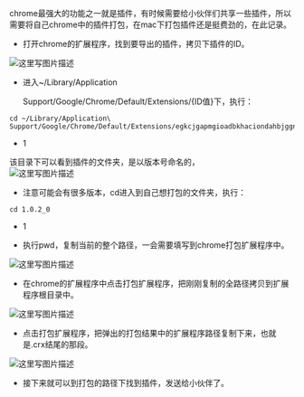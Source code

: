 chrome最强大的功能之一就是插件，有时候需要给小伙伴们共享一些插件，所以需要将自己chrome中的插件打包，在mac下打包插件还是挺费劲的，在此记录。

* 打开chrome的扩展程序，找到要导出的插件，拷贝下插件的ID。

![这里写图片描述](https://img-blog.csdn.net/20160329175425100)

* 进入~/Library/Application   

    Support/Google/Chrome/Default/Extensions/{ID值}下，执行：

```hljs
cd ~/Library/Application\ Support/Google/Chrome/Default/Extensions/egkcjgapmgioadbkhaciondahbjggnhj
```

* 1

该目录下可以看到插件的文件夹，是以版本号命名的，   
![这里写图片描述](https://img-blog.csdn.net/20160329175952055)

* 注意可能会有很多版本，cd进入到自己想打包的文件夹，执行：

```hljs
cd 1.0.2_0
```

* 1

* 执行pwd，复制当前的整个路径，一会需要填写到chrome打包扩展程序中。

![这里写图片描述](https://img-blog.csdn.net/20160329180438026)

* 在chrome的扩展程序中点击打包扩展程序，把刚刚复制的全路径拷贝到扩展程序根目录中。

![这里写图片描述](https://img-blog.csdn.net/20160329180631464)

* 点击打包扩展程序，把弹出的打包结果中的扩展程序路径复制下来，也就是.crx结尾的那段。

![这里写图片描述](https://img-blog.csdn.net/20160329180837209)

* 接下来就可以到打包的路径下找到插件，发送给小伙伴了。
